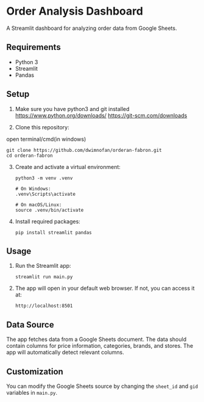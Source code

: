 # Order Analysis Dashboard

A Streamlit dashboard for analyzing order data from Google Sheets.

## Requirements

- Python 3
- Streamlit
- Pandas

## Setup

1. Make sure you have python3 and git installed
   https://www.python.org/downloads/
   https://git-scm.com/downloads

2. Clone this repository:

open terminal/cmd(in windows)

```
git clone https://github.com/dwimnofan/orderan-fabron.git
cd orderan-fabron
```

3. Create and activate a virtual environment:

   ```
   python3 -m venv .venv

   # On Windows:
   .venv\Scripts\activate

   # On macOS/Linux:
   source .venv/bin/activate
   ```

4. Install required packages:
   ```
   pip install streamlit pandas
   ```

## Usage

1. Run the Streamlit app:

   ```
   streamlit run main.py
   ```

2. The app will open in your default web browser. If not, you can access it at:
   ```
   http://localhost:8501
   ```

## Data Source

The app fetches data from a Google Sheets document. The data should contain columns for price information, categories, brands, and stores. The app will automatically detect relevant columns.

## Customization

You can modify the Google Sheets source by changing the `sheet_id` and `gid` variables in `main.py`.
